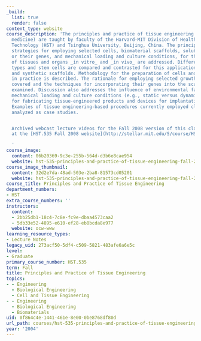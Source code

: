 ```yaml
---
_build:
  list: true
  render: false
content_type: website
course_description: 'The principles and practice of tissue engineering (and regenerative
  medicine) are taught by faculty of the Harvard-MIT Division of Health Sciences and
  Technology (HST) and Tsinghua University, Beijing, China. The principles underlying
  strategies for employing selected cells, biomaterial scaffolds, soluble regulators
  or their genes, and mechanical loading and culture conditions, for the regeneration
  of tissues and organs _in vitro_ and _in vivo_ are addressed. Differentiated cell
  types and stem cells are compared and contrasted for this application, as are natural
  and synthetic scaffolds. Methodology for the preparation of cells and scaffolds
  in practice is described. The rationale for employing selected growth factors is
  covered and the techniques for incorporating their genes into the scaffolds are
  examined. Discussion also addresses the influence of environmental factors including
  mechanical loading and culture conditions (e.g., static versus dynamic). Methods
  for fabricating tissue-engineered products and devices for implantation are taught.
  Examples of tissue engineering-based procedures currently employed clinically are
  analyzed as case studies.


  Archived webcast lecture videos for the Fall 2008 version of this class can be found
  at the [HST.535 Fall 2008 website](http://stellar.mit.edu/S/course/HST/fa08/HST.535/materials.html).

  '
course_image:
  content: 06b20369-9c3e-255b-564d-d3b6e8cae954
  website: hst-535-principles-and-practice-of-tissue-engineering-fall-2004
course_image_thumbnail:
  content: 32d2e7da-48ad-503e-2ba8-81573cd05201
  website: hst-535-principles-and-practice-of-tissue-engineering-fall-2004
course_title: Principles and Practice of Tissue Engineering
department_numbers:
- HST
extra_course_numbers: ''
instructors:
  content:
  - 2bb25db1-18c4-7c8e-fc9e-dbaa4573caa2
  - 5db33e52-4895-e610-ef28-eb8bcda8e977
  website: ocw-www
learning_resource_types:
- Lecture Notes
legacy_uid: 273acf50-5df4-c509-5821-483afe6a6e5c
level:
- Graduate
primary_course_number: HST.535
term: Fall
title: Principles and Practice of Tissue Engineering
topics:
- - Engineering
  - Biological Engineering
  - Cell and Tissue Engineering
- - Engineering
  - Biological Engineering
  - Biomaterials
uid: 0f864c4e-1441-461e-8e00-0be8768df80d
url_path: courses/hst-535-principles-and-practice-of-tissue-engineering-fall-2004
year: '2004'
---
```

